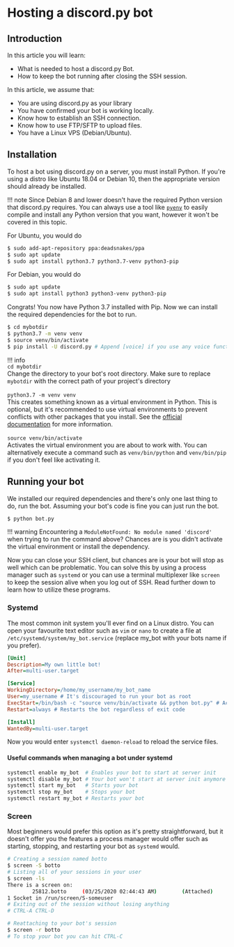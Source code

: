 # Hosting a discord.py bot

## Introduction

In this article you will learn:

* What is needed to host a discord.py Bot.
* How to keep the bot running after closing the SSH session.

In this article, we assume that:

* You are using discord.py as your library
* You have confirmed your bot is working locally.
* Know how to establish an SSH connection.
* Know how to use FTP/SFTP to upload files.
* You have a Linux VPS (Debian/Ubuntu).

## Installation

To host a bot using discord.py on a server, you must install Python. If you're using a distro like Ubuntu 18.04 or Debian 10, then the appropriate version should already be installed.

!!! note
    Since Debian 8 and lower doesn't have the required Python version that discord.py requires. You can always
    use a tool like [`pyenv`](https://github.com/pyenv/pyenv) to easily compile and install any Python version 
    that you want, however it won't be covered in this topic.

For Ubuntu, you would do
```sh
$ sudo add-apt-repository ppa:deadsnakes/ppa
$ sudo apt update
$ sudo apt install python3.7 python3.7-venv python3-pip
```

For Debian, you would do
```sh
$ sudo apt update
$ sudo apt install python3 python3-venv python3-pip
```

Congrats! You now have Python 3.7 installed with Pip. Now we can install the required dependencies for the bot 
to run.

```sh
$ cd mybotdir
$ python3.7 -m venv venv 
$ source venv/bin/activate
$ pip install -U discord.py # Append [voice] if you use any voice functionality
```

!!! info    
    `cd mybotdir`
        <br />
    Change the directory to your bot's root directory. Make sure to replace `mybotdir` with the correct path of your project's directory
        <br />  
    `python3.7 -m venv venv`
        <br />
    This creates something known as a virtual environment in Python. This is optional, but it's recommended
    to use virtual environments to prevent conflicts with other packages that you install. See the [official documentation](https://docs.python.org/3/library/venv.html#creating-virtual-environments) for more information.    
        <br />
    `source venv/bin/activate`
        <br />
    Activates the virtual environment you are about to work with. You can alternatively execute a command such as `venv/bin/python` and `venv/bin/pip` if you don't
    feel like activating it.
        <br />

## Running your bot

We installed our required dependencies and there's only one last thing to do, run the bot. Assuming your bot's code is fine you can
just run the bot.

```sh
$ python bot.py
```

!!! warning
    Encountering a `ModuleNotFound: No module named 'discord'` when trying to run the command above? Chances are is
    you didn't activate the virtual environment or install the dependency.

Now you can close your SSH client, but chances are is your bot will stop as well which can be problematic. You can solve this by
using a process manager such as `systemd` or you can use a terminal multiplexer like `screen` to keep the session
alive when you log out of SSH. Read further down to learn how to utilize these programs.


### Systemd

The most common init system you'll ever find on a Linux distro. You can open your favourite text editor
such as `vim` or `nano` to create a file at `/etc/systemd/system/my_bot.service` (replace my_bot with your bots name if you prefer).

```ini
[Unit]
Description=My own little bot!
After=multi-user.target

[Service]
WorkingDirectory=/home/my_username/my_bot_name
User=my_username # It's discouraged to run your bot as root
ExecStart=/bin/bash -c "source venv/bin/activate && python bot.py" # Activate the virtual env and start the bot within it
Restart=always # Restarts the bot regardless of exit code

[Install]
WantedBy=multi-user.target
```

Now you would enter `systemctl daemon-reload` to reload the service files. 

#### Useful commands when managing a bot under systemd 

```sh
systemctl enable my_bot  # Enables your bot to start at server init
systemctl disable my_bot # Your bot won't start at server init anymore
systemctl start my_bot   # Starts your bot
systemctl stop my_bot    # Stops your bot
systemctl restart my_bot # Restarts your bot
```

### Screen

Most beginners would prefer this option as it's pretty straightforward, but it doesn't offer
you the features a process manager would offer such as starting, stopping, and restarting your bot as `systemd` would.

```sh
# Creating a session named botto
$ screen -S botto
# Listing all of your sessions in your user
$ screen -ls
There is a screen on:
        25812.botto     (03/25/2020 02:44:43 AM)        (Attached)
1 Socket in /run/screen/S-someuser
# Exiting out of the session without losing anything
# CTRL-A CTRL-D

# Reattaching to your bot's session
$ screen -r botto
# To stop your bot you can hit CTRL-C
```
